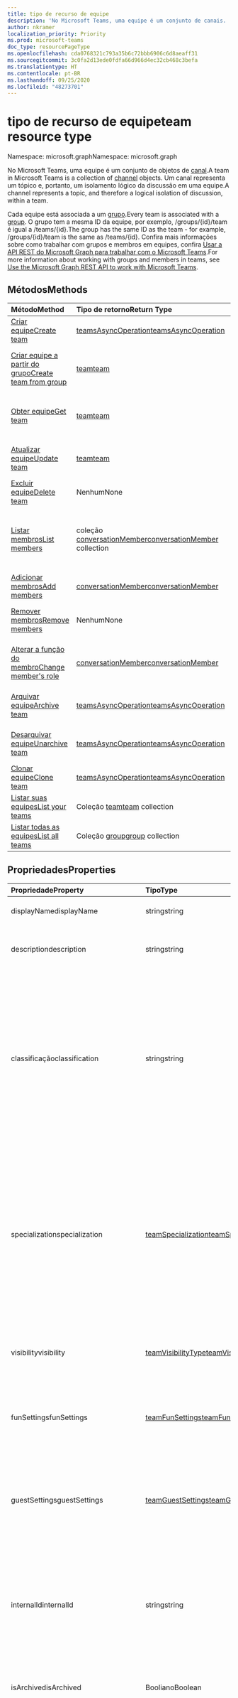 ```yaml
---
title: tipo de recurso de equipe
description: 'No Microsoft Teams, uma equipe é um conjunto de canais. '
author: nkramer
localization_priority: Priority
ms.prod: microsoft-teams
doc_type: resourcePageType
ms.openlocfilehash: cda0768321c793a35b6c72bbb6906c6d8aeaff31
ms.sourcegitcommit: 3c0fa2d13ede0fdfa66d966d4ec32cb468c3befa
ms.translationtype: HT
ms.contentlocale: pt-BR
ms.lasthandoff: 09/25/2020
ms.locfileid: "48273701"
---
```

# <a name="team-resource-type"></a><span data-ttu-id="da80e-103">tipo de recurso de equipe</span><span class="sxs-lookup"><span data-stu-id="da80e-103">team resource type</span></span>

<span data-ttu-id="da80e-104">Namespace: microsoft.graph</span><span class="sxs-lookup"><span data-stu-id="da80e-104">Namespace: microsoft.graph</span></span>



<span data-ttu-id="da80e-105">No Microsoft Teams, uma equipe é um conjunto de objetos de [canal](channel.md).</span><span class="sxs-lookup"><span data-stu-id="da80e-105">A team in Microsoft Teams is a collection of [channel](channel.md) objects.</span></span>
<span data-ttu-id="da80e-106">Um canal representa um tópico e, portanto, um isolamento lógico da discussão em uma equipe.</span><span class="sxs-lookup"><span data-stu-id="da80e-106">A channel represents a topic, and therefore a logical isolation of discussion, within a team.</span></span>

<span data-ttu-id="da80e-107">Cada equipe está associada a um [grupo](../resources/group.md).</span><span class="sxs-lookup"><span data-stu-id="da80e-107">Every team is associated with a [group](../resources/group.md).</span></span>
<span data-ttu-id="da80e-108">O grupo tem a mesma ID da equipe, por exemplo, /groups/{id}/team é igual a /teams/{id}.</span><span class="sxs-lookup"><span data-stu-id="da80e-108">The group has the same ID as the team - for example, /groups/{id}/team is the same as /teams/{id}.</span></span>
<span data-ttu-id="da80e-109">Confira mais informações sobre como trabalhar com grupos e membros em equipes, confira [Usar a API REST do Microsoft Graph para trabalhar com o Microsoft Teams](teams-api-overview.md).</span><span class="sxs-lookup"><span data-stu-id="da80e-109">For more information about working with groups and members in teams, see [Use the Microsoft Graph REST API to work with Microsoft Teams](teams-api-overview.md).</span></span>

## <a name="methods"></a><span data-ttu-id="da80e-110">Métodos</span><span class="sxs-lookup"><span data-stu-id="da80e-110">Methods</span></span>

| <span data-ttu-id="da80e-111">Método</span><span class="sxs-lookup"><span data-stu-id="da80e-111">Method</span></span>       | <span data-ttu-id="da80e-112">Tipo de retorno</span><span class="sxs-lookup"><span data-stu-id="da80e-112">Return Type</span></span>  |<span data-ttu-id="da80e-113">Descrição</span><span class="sxs-lookup"><span data-stu-id="da80e-113">Description</span></span>|
|:---------------|:--------|:----------|
|[<span data-ttu-id="da80e-114">Criar equipe</span><span class="sxs-lookup"><span data-stu-id="da80e-114">Create team</span></span>](../api/team-post.md) | [<span data-ttu-id="da80e-115">teamsAsyncOperation</span><span class="sxs-lookup"><span data-stu-id="da80e-115">teamsAsyncOperation</span></span>](teamsasyncoperation.md) | <span data-ttu-id="da80e-116">Crie uma equipe do zero.</span><span class="sxs-lookup"><span data-stu-id="da80e-116">Create a team from scratch.</span></span> |
|[<span data-ttu-id="da80e-117">Criar equipe a partir do grupo</span><span class="sxs-lookup"><span data-stu-id="da80e-117">Create team from group</span></span>](../api/team-put-teams.md) | [<span data-ttu-id="da80e-118">team</span><span class="sxs-lookup"><span data-stu-id="da80e-118">team</span></span>](team.md) | <span data-ttu-id="da80e-119">Crie uma nova equipe ou adicione uma equipe a um grupo existente.</span><span class="sxs-lookup"><span data-stu-id="da80e-119">Create a new team, or add a team to an existing group.</span></span>|
|[<span data-ttu-id="da80e-120">Obter equipe</span><span class="sxs-lookup"><span data-stu-id="da80e-120">Get team</span></span>](../api/team-get.md) | [<span data-ttu-id="da80e-121">team</span><span class="sxs-lookup"><span data-stu-id="da80e-121">team</span></span>](team.md) | <span data-ttu-id="da80e-122">Recupere as propriedades e relações da equipe especificada.</span><span class="sxs-lookup"><span data-stu-id="da80e-122">Retrieve the properties and relationships of the specified team.</span></span>|
|[<span data-ttu-id="da80e-123">Atualizar equipe</span><span class="sxs-lookup"><span data-stu-id="da80e-123">Update team</span></span>](../api/team-update.md) | [<span data-ttu-id="da80e-124">team</span><span class="sxs-lookup"><span data-stu-id="da80e-124">team</span></span>](team.md) |<span data-ttu-id="da80e-125">Atualize as propriedades da equipe especificada.</span><span class="sxs-lookup"><span data-stu-id="da80e-125">Update the properties of the specified team.</span></span> |
|[<span data-ttu-id="da80e-126">Excluir equipe</span><span class="sxs-lookup"><span data-stu-id="da80e-126">Delete team</span></span>](/graph/api/group-delete?view=graph-rest-1.0) | <span data-ttu-id="da80e-127">Nenhum</span><span class="sxs-lookup"><span data-stu-id="da80e-127">None</span></span> |<span data-ttu-id="da80e-128">Exclua a equipe e o grupo associado.</span><span class="sxs-lookup"><span data-stu-id="da80e-128">Delete the team and its associated group.</span></span> |
|[<span data-ttu-id="da80e-129">Listar membros</span><span class="sxs-lookup"><span data-stu-id="da80e-129">List members</span></span>](../api/team-list-members.md)|<span data-ttu-id="da80e-130">coleção [conversationMember](../resources/conversationmember.md)</span><span class="sxs-lookup"><span data-stu-id="da80e-130">[conversationMember](../resources/conversationmember.md) collection</span></span>|<span data-ttu-id="da80e-131">Obtenha o conversationMembers da propriedade de navegação dos membros.</span><span class="sxs-lookup"><span data-stu-id="da80e-131">Get the conversationMembers from the members navigation property.</span></span>|
|[<span data-ttu-id="da80e-132">Adicionar membros</span><span class="sxs-lookup"><span data-stu-id="da80e-132">Add members</span></span>](../api/team-post-members.md)|[<span data-ttu-id="da80e-133">conversationMember</span><span class="sxs-lookup"><span data-stu-id="da80e-133">conversationMember</span></span>](../resources/conversationmember.md)|<span data-ttu-id="da80e-134">Adicionar um novo membro.</span><span class="sxs-lookup"><span data-stu-id="da80e-134">Add a new member.</span></span>|
|[<span data-ttu-id="da80e-135">Remover membros</span><span class="sxs-lookup"><span data-stu-id="da80e-135">Remove members</span></span>](../api/team-delete-members.md)|<span data-ttu-id="da80e-136">Nenhum</span><span class="sxs-lookup"><span data-stu-id="da80e-136">None</span></span>|<span data-ttu-id="da80e-137">Excluir um objeto [conversationMember](../resources/conversationmember.md).</span><span class="sxs-lookup"><span data-stu-id="da80e-137">Delete a [conversationMember](../resources/conversationmember.md) object.</span></span>|
|[<span data-ttu-id="da80e-138">Alterar a função do membro</span><span class="sxs-lookup"><span data-stu-id="da80e-138">Change member's role</span></span>](/graph/api/conversationmember-update?view=graph-rest-beta&tabs=http)|[<span data-ttu-id="da80e-139">conversationMember</span><span class="sxs-lookup"><span data-stu-id="da80e-139">conversationMember</span></span>](../resources/conversationmember.md)|<span data-ttu-id="da80e-140">Alterar um membro para um proprietário ou voltar para um membro regular.</span><span class="sxs-lookup"><span data-stu-id="da80e-140">Change a member to an owner or back to a regular member.</span></span>|
|[<span data-ttu-id="da80e-141">Arquivar equipe</span><span class="sxs-lookup"><span data-stu-id="da80e-141">Archive team</span></span>](../api/team-archive.md) | [<span data-ttu-id="da80e-142">teamsAsyncOperation</span><span class="sxs-lookup"><span data-stu-id="da80e-142">teamsAsyncOperation</span></span>](../resources/teamsasyncoperation.md) |<span data-ttu-id="da80e-143">Coloque a equipe em um estado somente leitura.</span><span class="sxs-lookup"><span data-stu-id="da80e-143">Put the team in a read-only state.</span></span> |
|[<span data-ttu-id="da80e-144">Desarquivar equipe</span><span class="sxs-lookup"><span data-stu-id="da80e-144">Unarchive team</span></span>](../api/team-unarchive.md) | [<span data-ttu-id="da80e-145">teamsAsyncOperation</span><span class="sxs-lookup"><span data-stu-id="da80e-145">teamsAsyncOperation</span></span>](../resources/teamsasyncoperation.md) |<span data-ttu-id="da80e-146">Restaure a equipe com um estado de leitura e gravação.</span><span class="sxs-lookup"><span data-stu-id="da80e-146">Restore the team to a read-write state.</span></span> |
|[<span data-ttu-id="da80e-147">Clonar equipe</span><span class="sxs-lookup"><span data-stu-id="da80e-147">Clone team</span></span>](../api/team-clone.md) | [<span data-ttu-id="da80e-148">teamsAsyncOperation</span><span class="sxs-lookup"><span data-stu-id="da80e-148">teamsAsyncOperation</span></span>](../resources/teamsasyncoperation.md) |<span data-ttu-id="da80e-149">Copie a equipe e o grupo associado.</span><span class="sxs-lookup"><span data-stu-id="da80e-149">Copy the team and its associated group.</span></span> |
|[<span data-ttu-id="da80e-150">Listar suas equipes</span><span class="sxs-lookup"><span data-stu-id="da80e-150">List your teams</span></span>](../api/user-list-joinedteams.md) | <span data-ttu-id="da80e-151">Coleção [team](team.md)</span><span class="sxs-lookup"><span data-stu-id="da80e-151">[team](team.md) collection</span></span> | <span data-ttu-id="da80e-152">Liste as equipes das quais você é membro.</span><span class="sxs-lookup"><span data-stu-id="da80e-152">List the teams you are a member of.</span></span> |
|[<span data-ttu-id="da80e-153">Listar todas as equipes</span><span class="sxs-lookup"><span data-stu-id="da80e-153">List all teams</span></span>](/graph/teams-list-all-teams) | <span data-ttu-id="da80e-154">Coleção [group](group.md)</span><span class="sxs-lookup"><span data-stu-id="da80e-154">[group](group.md) collection</span></span> | <span data-ttu-id="da80e-155">Liste todos os grupos que têm equipes.</span><span class="sxs-lookup"><span data-stu-id="da80e-155">List all groups that have teams.</span></span> |

## <a name="properties"></a><span data-ttu-id="da80e-156">Propriedades</span><span class="sxs-lookup"><span data-stu-id="da80e-156">Properties</span></span>

| <span data-ttu-id="da80e-157">Propriedade</span><span class="sxs-lookup"><span data-stu-id="da80e-157">Property</span></span> | <span data-ttu-id="da80e-158">Tipo</span><span class="sxs-lookup"><span data-stu-id="da80e-158">Type</span></span> | <span data-ttu-id="da80e-159">Descrição</span><span class="sxs-lookup"><span data-stu-id="da80e-159">Description</span></span> |
|:---------------|:--------|:----------|
|<span data-ttu-id="da80e-160">displayName</span><span class="sxs-lookup"><span data-stu-id="da80e-160">displayName</span></span>|<span data-ttu-id="da80e-161">string</span><span class="sxs-lookup"><span data-stu-id="da80e-161">string</span></span>| <span data-ttu-id="da80e-162">O nome da equipe.</span><span class="sxs-lookup"><span data-stu-id="da80e-162">The name of the team.</span></span> |
|<span data-ttu-id="da80e-163">description</span><span class="sxs-lookup"><span data-stu-id="da80e-163">description</span></span>|<span data-ttu-id="da80e-164">string</span><span class="sxs-lookup"><span data-stu-id="da80e-164">string</span></span>| <span data-ttu-id="da80e-165">Uma descrição opcional para a equipe.</span><span class="sxs-lookup"><span data-stu-id="da80e-165">An optional description for the team.</span></span> |
|<span data-ttu-id="da80e-166">classificação</span><span class="sxs-lookup"><span data-stu-id="da80e-166">classification</span></span>|<span data-ttu-id="da80e-167">string</span><span class="sxs-lookup"><span data-stu-id="da80e-167">string</span></span>| <span data-ttu-id="da80e-168">Um rótulo opcional.</span><span class="sxs-lookup"><span data-stu-id="da80e-168">An optional label.</span></span> <span data-ttu-id="da80e-169">Normalmente descreve a confidencialidade da empresa ou dos dados da equipe.</span><span class="sxs-lookup"><span data-stu-id="da80e-169">Typically describes the data or business sensitivity of the team.</span></span> <span data-ttu-id="da80e-170">Deve coincidir com um dos conjuntos predefinidos no diretório do locatário.</span><span class="sxs-lookup"><span data-stu-id="da80e-170">Must match one of a pre-configured set in the tenant's directory.</span></span> |
|<span data-ttu-id="da80e-171">specialization</span><span class="sxs-lookup"><span data-stu-id="da80e-171">specialization</span></span>|[<span data-ttu-id="da80e-172">teamSpecialization</span><span class="sxs-lookup"><span data-stu-id="da80e-172">teamSpecialization</span></span>](teamspecialization.md)| <span data-ttu-id="da80e-173">Opcional.</span><span class="sxs-lookup"><span data-stu-id="da80e-173">Optional.</span></span> <span data-ttu-id="da80e-174">Indica se a equipe destina-se a um caso de uso específico.</span><span class="sxs-lookup"><span data-stu-id="da80e-174">Indicates whether the team is intended for a particular use case.</span></span>  <span data-ttu-id="da80e-175">Cada especialização de equipe tem acesso a comportamentos e experiências exclusivos direcionados ao seu caso de uso.</span><span class="sxs-lookup"><span data-stu-id="da80e-175">Each team specialization has access to unique behaviors and experiences targeted to its use case.</span></span> |
|<span data-ttu-id="da80e-176">visibility</span><span class="sxs-lookup"><span data-stu-id="da80e-176">visibility</span></span>|[<span data-ttu-id="da80e-177">teamVisibilityType</span><span class="sxs-lookup"><span data-stu-id="da80e-177">teamVisibilityType</span></span>](teamvisibilitytype.md)| <span data-ttu-id="da80e-178">A visibilidade de um grupo e equipe.</span><span class="sxs-lookup"><span data-stu-id="da80e-178">The visibility of the group and team.</span></span> <span data-ttu-id="da80e-179">O padrão é Público.</span><span class="sxs-lookup"><span data-stu-id="da80e-179">Defaults to Public.</span></span> |
|<span data-ttu-id="da80e-180">funSettings</span><span class="sxs-lookup"><span data-stu-id="da80e-180">funSettings</span></span>|[<span data-ttu-id="da80e-181">teamFunSettings</span><span class="sxs-lookup"><span data-stu-id="da80e-181">teamFunSettings</span></span>](teamfunsettings.md) |<span data-ttu-id="da80e-182">Configurações que definem o uso de Giphy, memes e figurinhas na equipe.</span><span class="sxs-lookup"><span data-stu-id="da80e-182">Settings to configure use of Giphy, memes, and stickers in the team.</span></span>|
|<span data-ttu-id="da80e-183">guestSettings</span><span class="sxs-lookup"><span data-stu-id="da80e-183">guestSettings</span></span>|[<span data-ttu-id="da80e-184">teamGuestSettings</span><span class="sxs-lookup"><span data-stu-id="da80e-184">teamGuestSettings</span></span>](teamguestsettings.md) |<span data-ttu-id="da80e-185">Configurações que definem se os convidados podem criar, atualizar ou excluir canais na equipe.</span><span class="sxs-lookup"><span data-stu-id="da80e-185">Settings to configure whether guests can create, update, or delete channels in the team.</span></span>|
|<span data-ttu-id="da80e-186">internalId</span><span class="sxs-lookup"><span data-stu-id="da80e-186">internalId</span></span> | <span data-ttu-id="da80e-187">string</span><span class="sxs-lookup"><span data-stu-id="da80e-187">string</span></span> | <span data-ttu-id="da80e-188">Uma ID exclusiva da equipe, que foi usada em alguns locais, como o log de auditoria da [API da Atividade de Gestão do Office 365](https://docs.microsoft.com/office/office-365-management-api/office-365-management-activity-api-reference).</span><span class="sxs-lookup"><span data-stu-id="da80e-188">A unique ID for the team that has been used in a few places such as the audit log/[Office 365 Management Activity API](https://docs.microsoft.com/office/office-365-management-api/office-365-management-activity-api-reference).</span></span> |
|<span data-ttu-id="da80e-189">isArchived</span><span class="sxs-lookup"><span data-stu-id="da80e-189">isArchived</span></span>|<span data-ttu-id="da80e-190">Booliano</span><span class="sxs-lookup"><span data-stu-id="da80e-190">Boolean</span></span>|<span data-ttu-id="da80e-191">Se essa equipe está no modo somente leitura.</span><span class="sxs-lookup"><span data-stu-id="da80e-191">Whether this team is in read-only mode.</span></span> |
|<span data-ttu-id="da80e-192">memberSettings</span><span class="sxs-lookup"><span data-stu-id="da80e-192">memberSettings</span></span>|[<span data-ttu-id="da80e-193">teamMemberSettings</span><span class="sxs-lookup"><span data-stu-id="da80e-193">teamMemberSettings</span></span>](teammembersettings.md) |<span data-ttu-id="da80e-194">Configurações para configurar se os membros podem executar determinadas ações, por exemplo, criar canais e adicionar bots na equipe.</span><span class="sxs-lookup"><span data-stu-id="da80e-194">Settings to configure whether members can perform certain actions, for example, create channels and add bots, in the team.</span></span>|
|<span data-ttu-id="da80e-195">messagingSettings</span><span class="sxs-lookup"><span data-stu-id="da80e-195">messagingSettings</span></span>|[<span data-ttu-id="da80e-196">teamMessagingSettings</span><span class="sxs-lookup"><span data-stu-id="da80e-196">teamMessagingSettings</span></span>](teammessagingsettings.md) |<span data-ttu-id="da80e-197">Configurações para definir a mensagens e menções na equipe.</span><span class="sxs-lookup"><span data-stu-id="da80e-197">Settings to configure messaging and mentions in the team.</span></span>|
|<span data-ttu-id="da80e-198">webUrl</span><span class="sxs-lookup"><span data-stu-id="da80e-198">webUrl</span></span>|<span data-ttu-id="da80e-199">cadeia de caracteres (somente leitura)</span><span class="sxs-lookup"><span data-stu-id="da80e-199">string (readonly)</span></span> | <span data-ttu-id="da80e-200">Um hiperlink que será enviado à equipe no cliente do Microsoft Teams.</span><span class="sxs-lookup"><span data-stu-id="da80e-200">A hyperlink that will go to the team in the Microsoft Teams client.</span></span> <span data-ttu-id="da80e-201">Esta é a URL que você recebe ao clicar com o botão direito do mouse em uma equipe no cliente do Microsoft Teams e escolher **Obter o link para a equipe**.</span><span class="sxs-lookup"><span data-stu-id="da80e-201">This is the URL that you get when you right-click a team in the Microsoft Teams client and select **Get link to team**.</span></span> <span data-ttu-id="da80e-202">Essa URL deve ser tratada como um blob opaco e não analisado.</span><span class="sxs-lookup"><span data-stu-id="da80e-202">This URL should be treated as an opaque blob, and not parsed.</span></span> |

## <a name="relationships"></a><span data-ttu-id="da80e-203">Relações</span><span class="sxs-lookup"><span data-stu-id="da80e-203">Relationships</span></span>

| <span data-ttu-id="da80e-204">Relação</span><span class="sxs-lookup"><span data-stu-id="da80e-204">Relationship</span></span> | <span data-ttu-id="da80e-205">Tipo</span><span class="sxs-lookup"><span data-stu-id="da80e-205">Type</span></span> | <span data-ttu-id="da80e-206">Descrição</span><span class="sxs-lookup"><span data-stu-id="da80e-206">Description</span></span> |
|:---------------|:--------|:----------|
|<span data-ttu-id="da80e-207">channels</span><span class="sxs-lookup"><span data-stu-id="da80e-207">channels</span></span>|<span data-ttu-id="da80e-208">Coleção [channel](channel.md)</span><span class="sxs-lookup"><span data-stu-id="da80e-208">[channel](channel.md) collection</span></span>|<span data-ttu-id="da80e-209">A coleção de canais e mensagens associadas à equipe.</span><span class="sxs-lookup"><span data-stu-id="da80e-209">The collection of channels & messages associated with the team.</span></span>|
|<span data-ttu-id="da80e-210">installedApps</span><span class="sxs-lookup"><span data-stu-id="da80e-210">installedApps</span></span>|<span data-ttu-id="da80e-211">Coleção [teamsAppInstallation](teamsappinstallation.md)</span><span class="sxs-lookup"><span data-stu-id="da80e-211">[teamsAppInstallation](teamsappinstallation.md) collection</span></span>|<span data-ttu-id="da80e-212">Os aplicativos instalados nessa equipe.</span><span class="sxs-lookup"><span data-stu-id="da80e-212">The apps installed in this team.</span></span>|
|<span data-ttu-id="da80e-213">members</span><span class="sxs-lookup"><span data-stu-id="da80e-213">members</span></span>|<span data-ttu-id="da80e-214">coleção [conversationMember](../resources/conversationmember.md)</span><span class="sxs-lookup"><span data-stu-id="da80e-214">[conversationMember](../resources/conversationmember.md) collection</span></span>|<span data-ttu-id="da80e-215">Membros e proprietários da equipe.</span><span class="sxs-lookup"><span data-stu-id="da80e-215">Members and owners of the team.</span></span>|
|<span data-ttu-id="da80e-216">operations</span><span class="sxs-lookup"><span data-stu-id="da80e-216">operations</span></span>|<span data-ttu-id="da80e-217">Coleção [teamsAsyncOperation](teamsasyncoperation.md)</span><span class="sxs-lookup"><span data-stu-id="da80e-217">[teamsAsyncOperation](teamsasyncoperation.md) collection</span></span>| <span data-ttu-id="da80e-218">As operações assíncronas que foram executadas ou estão em execução nesta equipe.</span><span class="sxs-lookup"><span data-stu-id="da80e-218">The async operations that ran or are running on this team.</span></span> | 
|[<span data-ttu-id="da80e-219">primaryChannel</span><span class="sxs-lookup"><span data-stu-id="da80e-219">primaryChannel</span></span>](../api/team-get-primarychannel.md)|[<span data-ttu-id="da80e-220">channel</span><span class="sxs-lookup"><span data-stu-id="da80e-220">channel</span></span>](channel.md)| <span data-ttu-id="da80e-221">O canal geral da equipe.</span><span class="sxs-lookup"><span data-stu-id="da80e-221">The general channel for the team.</span></span> | 
|<span data-ttu-id="da80e-222">Cronograma</span><span class="sxs-lookup"><span data-stu-id="da80e-222">schedule</span></span>|[<span data-ttu-id="da80e-223">Cronograma</span><span class="sxs-lookup"><span data-stu-id="da80e-223">schedule</span></span>](schedule.md)| <span data-ttu-id="da80e-224">Cronograma de turno para essa equipe.</span><span class="sxs-lookup"><span data-stu-id="da80e-224">The schedule of shifts for this team.</span></span>|
|<span data-ttu-id="da80e-225">template</span><span class="sxs-lookup"><span data-stu-id="da80e-225">template</span></span>|[<span data-ttu-id="da80e-226">teamsTemplate</span><span class="sxs-lookup"><span data-stu-id="da80e-226">teamsTemplate</span></span>](teamstemplate.md)| <span data-ttu-id="da80e-227">O modelo usado para criar essa equipe.</span><span class="sxs-lookup"><span data-stu-id="da80e-227">The template this team was created from.</span></span> <span data-ttu-id="da80e-228">Confira os [modelos disponíveis](https://docs.microsoft.com/MicrosoftTeams/get-started-with-teams-templates).</span><span class="sxs-lookup"><span data-stu-id="da80e-228">See [available templates](https://docs.microsoft.com/MicrosoftTeams/get-started-with-teams-templates).</span></span> |

## <a name="json-representation"></a><span data-ttu-id="da80e-229">Representação JSON</span><span class="sxs-lookup"><span data-stu-id="da80e-229">JSON representation</span></span>

<span data-ttu-id="da80e-230">Veja a seguir uma representação JSON do recurso.</span><span class="sxs-lookup"><span data-stu-id="da80e-230">The following is a JSON representation of the resource.</span></span>

><span data-ttu-id="da80e-231">**Observação:** se a equipe for do tipo classe, uma propriedade **classSettings** será aplicada à equipe.</span><span class="sxs-lookup"><span data-stu-id="da80e-231">**Note:** If the team is of type class, a **classSettings** property is applied on the team.</span></span>

<!-- {
  "blockType": "resource",
  "@odata.type": "microsoft.graph.team",
  "baseType": "microsoft.graph.entity"
}-->

```json
{
  "guestSettings": {"@odata.type": "microsoft.graph.teamGuestSettings"},
  "memberSettings": {"@odata.type": "microsoft.graph.teamMemberSettings"},
  "messagingSettings": {"@odata.type": "microsoft.graph.teamMessagingSettings"},
  "funSettings": {"@odata.type": "microsoft.graph.teamFunSettings"},
  "internalId": "string",
  "isArchived": false,
  "webUrl": "string (URL)",
  "classSettings": {"@odata.type": "microsoft.graph.teamClassSettings"}
}
```

<!-- uuid: 8fcb5dbc-d5aa-4681-8e31-b001d5168d79
2015-10-25 14:57:30 UTC -->
<!-- {
  "type": "#page.annotation",
  "description": "team resource",
  "keywords": "",
  "section": "documentation",
  "tocPath": ""
}-->

## <a name="see-also"></a><span data-ttu-id="da80e-232">Confira também</span><span class="sxs-lookup"><span data-stu-id="da80e-232">See Also</span></span>
- [<span data-ttu-id="da80e-233">Como criar um grupo com uma equipe</span><span class="sxs-lookup"><span data-stu-id="da80e-233">Creating a group with a team</span></span>](/graph/teams-create-group-and-team)
- [<span data-ttu-id="da80e-234">Como usar as APIs do Teams</span><span class="sxs-lookup"><span data-stu-id="da80e-234">Using Teams APIs</span></span>](teams-api-overview.md)

